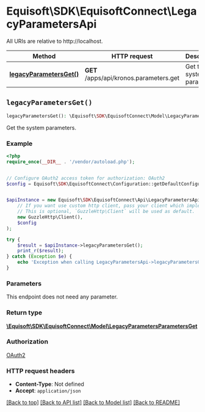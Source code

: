 # Equisoft\SDK\EquisoftConnect\LegacyParametersApi

All URIs are relative to http://localhost.

Method | HTTP request | Description
------------- | ------------- | -------------
[**legacyParametersGet()**](LegacyParametersApi.md#legacyParametersGet) | **GET** /apps/api/kronos.parameters.get | Get the system parameters.


## `legacyParametersGet()`

```php
legacyParametersGet(): \Equisoft\SDK\EquisoftConnect\Model\LegacyParametersParametersGet
```

Get the system parameters.

### Example

```php
<?php
require_once(__DIR__ . '/vendor/autoload.php');


// Configure OAuth2 access token for authorization: OAuth2
$config = Equisoft\SDK\EquisoftConnect\Configuration::getDefaultConfiguration()->setAccessToken('YOUR_ACCESS_TOKEN');


$apiInstance = new Equisoft\SDK\EquisoftConnect\Api\LegacyParametersApi(
    // If you want use custom http client, pass your client which implements `GuzzleHttp\ClientInterface`.
    // This is optional, `GuzzleHttp\Client` will be used as default.
    new GuzzleHttp\Client(),
    $config
);

try {
    $result = $apiInstance->legacyParametersGet();
    print_r($result);
} catch (Exception $e) {
    echo 'Exception when calling LegacyParametersApi->legacyParametersGet: ', $e->getMessage(), PHP_EOL;
}
```

### Parameters

This endpoint does not need any parameter.

### Return type

[**\Equisoft\SDK\EquisoftConnect\Model\LegacyParametersParametersGet**](../Model/LegacyParametersParametersGet.md)

### Authorization

[OAuth2](../../README.md#OAuth2)

### HTTP request headers

- **Content-Type**: Not defined
- **Accept**: `application/json`

[[Back to top]](#) [[Back to API list]](../../README.md#endpoints)
[[Back to Model list]](../../README.md#models)
[[Back to README]](../../README.md)
